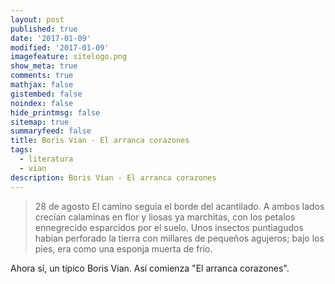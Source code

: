 ```yaml
---
layout: post
published: true
date: '2017-01-09'
modified: '2017-01-09'
imagefeature: sitelogo.png
show_meta: true
comments: true
mathjax: false
gistembed: false
noindex: false
hide_printmsg: false
sitemap: true
summaryfeed: false
title: Boris Vian - El arranca corazones
tags:
  - literatura
  - vian
description: Boris Vian - El arranca corazones
---
```


> 28 de agosto 
> El camino seguía el borde del acantilado. A ambos lados crecían
> calaminas en flor y liosas ya  marchitas, con los petalos ennegrecido
> esparcidos por el suelo. Unos insectos puntiagudos habían perforado la tierra
> con millares de pequeños agujeros; bajo los pies, era como una esponja muerta
> de frío.

Ahora sí, un típico Boris Vian. Así comienza "El arranca corazones".
